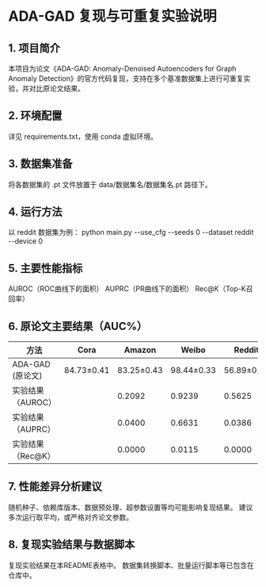 # ADA-GAD 复现与可重复实验说明

## 1. 项目简介
本项目为论文《ADA-GAD: Anomaly-Denoised Autoencoders for Graph Anomaly Detection》的官方代码复现，支持在多个基准数据集上进行可重复实验，并对比原论文结果。

## 2. 环境配置
详见 requirements.txt，使用 conda 虚拟环境。

## 3. 数据集准备
将各数据集的 .pt 文件放置于 data/数据集名/数据集名.pt 路径下。

## 4. 运行方法
以 reddit 数据集为例：
python main.py --use_cfg --seeds 0 --dataset reddit --device 0

## 5. 主要性能指标
AUROC（ROC曲线下的面积）
AUPRC（PR曲线下的面积）
Rec@K（Top-K召回率）

## 6. 原论文主要结果（AUC%）
| 方法                | Cora   | Amazon | Weibo  | Reddit | Disney | Books  | Enron  |
|-------------------- |--------|--------|--------|--------|--------|--------|--------|
| ADA-GAD (原论文)    | 84.73±0.41 | 83.25±0.43 | 98.44±0.33 | 56.89±0.41 | 70.04±3.08 | 65.24±3.17 | 72.89±0.86 |
| 实验结果（AUROC）   |          |0.2092         |0.9239         | 0.5625        |         |         |         |
| 实验结果（AUPRC）   |          |0.0400         | 0.6631        |0.0386         |         |         |         |
| 实验结果（Rec@K）   |          |0.0000         | 0.0115        |0.0000         |         |         |         |


## 7. 性能差异分析建议
随机种子、依赖库版本、数据预处理、超参数设置等均可能影响复现结果。
建议多次运行取平均，或严格对齐论文参数。

## 8. 复现实验结果与数据脚本
复现实验结果在本README表格中。
数据集转换脚本、批量运行脚本等已包含在仓库中。
